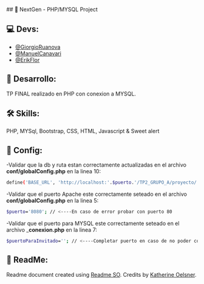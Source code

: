 ﻿﻿## 📃 NextGen - PHP/MYSQL Project

## 💻 Devs:
- [@GiorgioRuanova](https://github.com/gioruanova)
- [@ManuelCanavari](https://github.com/mcanavari43)
- [@ErikFlor](https://github.com/erikfacundo)

## 🚀 Desarrollo:
TP FINAL realizado en PHP con conexion a MYSQL.

## 🛠 Skills:
PHP, MYSql, Bootstrap, CSS, HTML, Javascript & Sweet alert


## 🔧 Config:
-Validar que la db y ruta estan correctamente actualizadas en el archivo __conf/globalConfig.php__ en la linea 10:
```bash
define('BASE_URL', 'http://localhost:'.$puerto.'/TP2_GRUPO_A/proyecto/');
```

-Validar que el puerto Apache este correctamente seteado en el archivo __conf/globalConfig.php__ en la linea 5:
```bash
$puerto='8080'; // <----En caso de error probar con puerto 80
```

-Validar que el puerto para MYSQL este correctamente seteado en el archivo ___conexion.php__ en la linea 7:
```bash
$puertoParaInvitado=''; // <----Completar puerto en caso de no poder conectarse
```


## 📝 ReadMe:
Readme document created using [Readme SO](https://readme.so/es). Credits by [Katherine Oelsner](https://github.com/octokatherine).
